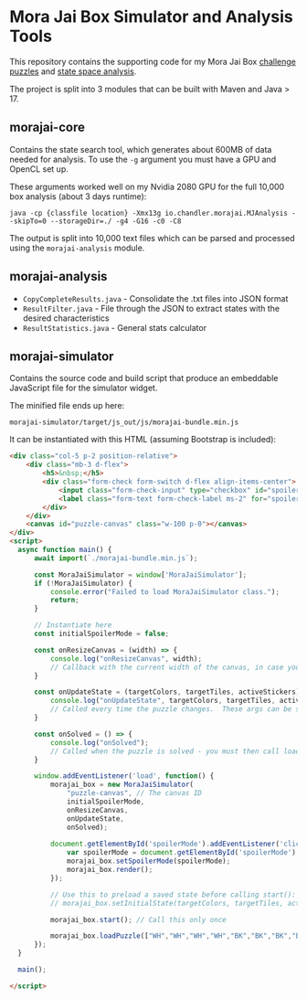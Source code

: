 # Mora Jai Box Simulator and Analysis Tools

This repository contains the supporting code for my Mora Jai Box [challenge puzzles](https://chandler.io/posts/2025/07/mora-jai-box-simulator) and [state space analysis](https://chandler.io/posts/2025/07/mora-jai-box-solution-space-analysis/).

The project is split into 3 modules that can be built with Maven and Java > 17.

## morajai-core

Contains the state search tool, which generates about 600MB of data needed for analysis.  To use the `-g` argument you must have a GPU and OpenCL set up.

These arguments worked well on my Nvidia 2080 GPU for the full 10,000 box analysis (about 3 days runtime):

```java -cp {classfile location} -Xmx13g io.chandler.morajai.MJAnalysis --skipTo=0 --storageDir=./ -g4 -G16 -c0 -C8```

The output is split into 10,000 text files which can be parsed and processed using the `morajai-analysis` module.

## morajai-analysis

 * `CopyCompleteResults.java` - Consolidate the .txt files into JSON format
 * `ResultFilter.java` - File through the JSON to extract states with the desired characteristics
 * `ResultStatistics.java` - General stats calculator

## morajai-simulator

Contains the source code and build script that produce an embeddable JavaScript file for the simulator widget.

The minified file ends up here:

```morajai-simulator/target/js_out/js/morajai-bundle.min.js```

It can be instantiated with this HTML (assuming Bootstrap is included):

```html
<div class="col-5 p-2 position-relative">
    <div class="mb-3 d-flex">
        <h5>&nbsp;</h5>
        <div class="form-check form-switch d-flex align-items-center">
            <input class="form-check-input" type="checkbox" id="spoilerMode">
            <label class="form-text form-check-label ms-2" for="spoilerMode">Spoiler Mode</label>
        </div>
    </div>
    <canvas id="puzzle-canvas" class="w-100 p-0"></canvas>
</div>
<script>
  async function main() {
      await import(`./morajai-bundle.min.js`);

      const MoraJaiSimulator = window['MoraJaiSimulator'];
      if (!MoraJaiSimulator) {
          console.error("Failed to load MoraJaiSimulator class.");
          return;
      }

      // Instantiate here
      const initialSpoilerMode = false;

      const onResizeCanvas = (width) => {
          console.log("onResizeCanvas", width);
          // Callback with the current width of the canvas, in case you need to resize anything else
      }

      const onUpdateState = (targetColors, targetTiles, activeStickers) => {
          console.log("onUpdateState", targetColors, targetTiles, activeStickers);
          // Called every time the puzzle changes.  These args can be stored and passed back to setInitialState if needed
      }

      const onSolved = () => {
          console.log("onSolved");
          // Called when the puzzle is solved - you must then call loadPuzzle(...) to reset it
      }

      window.addEventListener('load', function() {
          morajai_box = new MoraJaiSimulator(
              "puzzle-canvas", // The canvas ID
              initialSpoilerMode,
              onResizeCanvas,
              onUpdateState,
              onSolved);
          
          document.getElementById('spoilerMode').addEventListener('click', function() {
              var spoilerMode = document.getElementById('spoilerMode').checked;
              morajai_box.setSpoilerMode(spoilerMode);
              morajai_box.render();
          });

          // Use this to preload a saved state before calling start():
          // morajai_box.setInitialState(targetColors, targetTiles, activeStickers);

          morajai_box.start(); // Call this only once

          morajai_box.loadPuzzle(["WH","WH","WH","WH","BK","BK","BK","BK","WH"], ["WH","WH","BK","WH"]);
      });
  }

  main();

</script>
```
